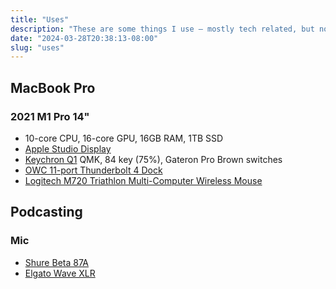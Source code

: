```yaml
---
title: "Uses"
description: "These are some things I use – mostly tech related, but not completely. An eternal work in progress."
date: "2024-03-28T20:38:13-08:00"
slug: "uses"
---
```

## MacBook Pro

### 2021 M1 Pro 14"

- 10-core CPU, 16-core GPU, 16GB RAM, 1TB SSD
- [Apple Studio Display](https://www.apple.com/studio-display/)
- [Keychron Q1](https://www.keychron.com/products/keychron-q1) QMK, 84 key (75%), Gateron Pro Brown switches
- [OWC 11-port Thunderbolt 4 Dock](https://eshop.macsales.com/shop/owc-thunderbolt-dock)
- [Logitech M720 Triathlon Multi-Computer Wireless Mouse](https://www.logitech.com/en-us/products/mice/m720-triathlon.910-004790.html)

## Podcasting

### Mic

- [Shure Beta 87A](https://www.shure.com/en-US/products/microphones/beta_87a?variant=BETA87A)
- [Elgato Wave XLR](https://www.elgato.com/us/en/p/wave-xlr)

